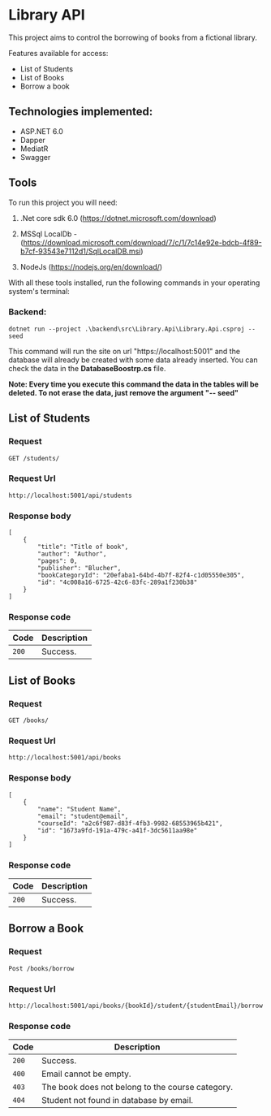 # Library API

This project aims to control the borrowing of books from a fictional library.

Features available for access:
* List of Students
* List of Books
* Borrow a book

## Technologies implemented:

- ASP.NET 6.0
- Dapper
- MediatR
- Swagger

## Tools
To run this project you will need:

1. .Net core sdk 6.0 (https://dotnet.microsoft.com/download)

1. MSSql LocalDb - (https://download.microsoft.com/download/7/c/1/7c14e92e-bdcb-4f89-b7cf-93543e7112d1/SqlLocalDB.msi)

1. NodeJs (https://nodejs.org/en/download/)

With all these tools installed, run the following commands in your operating system's terminal:

### Backend:

```
dotnet run --project .\backend\src\Library.Api\Library.Api.csproj -- seed
```
This command will run the site on url "https://localhost:5001" and the database will already be created with some data already inserted. You can check the data in the **DatabaseBoostrp.cs** file.

**Note: Every time you execute this command the data in the tables will be deleted. To not erase the data, just remove the argument "-- seed"**


## List of Students

### Request

`GET /students/`

### Request Url
    http://localhost:5001/api/students

### Response body

    [
        {
            "title": "Title of book",
            "author": "Author",
            "pages": 0,
            "publisher": "Blucher",
            "bookCategoryId": "20efaba1-64bd-4b7f-82f4-c1d05550e305",
            "id": "4c008a16-6725-42c6-83fc-289a1f230b38"
        }
    ]


### Response code

| Code | Description |
|---|---|
| `200` | Success.|


## List of Books

### Request

`GET /books/`

### Request Url
    http://localhost:5001/api/books

### Response body

    [
        {
            "name": "Student Name",
            "email": "student@email",
            "courseId": "a2c6f987-d83f-4fb3-9982-68553965b421",
            "id": "1673a9fd-191a-479c-a41f-3dc5611aa98e"
        }
    ]


### Response code

| Code | Description |
|---|---|
| `200` | Success.|


## Borrow a Book

### Request

`Post /books/borrow`

### Request Url
    http://localhost:5001/api/books/{bookId}/student/{studentEmail}/borrow

### Response code

| Code | Description |
|---|---|
| `200` | Success.|
| `400` | Email cannot be empty.|
| `403` | The book does not belong to the course category.|
| `404` | Student not found in database by email.|
